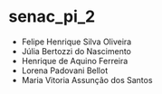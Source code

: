 # senac_pi_2

* Felipe Henrique Silva Oliveira
* Júlia Bertozzi do Nascimento
* Henrique de Aquino Ferreira
* Lorena Padovani Bellot
* Maria Vitoria Assunção dos Santos
